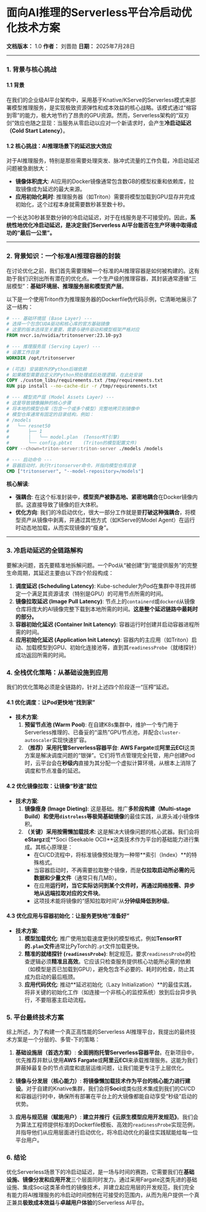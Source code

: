 # **面向AI推理的Serverless平台冷启动优化技术方案**

**文档版本：** 1.0
**作者：** 刘晋勋
**日期：** 2025年7月28日

---

### **1. 背景与核心挑战**

#### **1.1 背景**

在我们的企业级AI平台架构中，采用基于Knative/KServe的Serverless模式来部署模型推理服务，是实现极致资源弹性和成本效益的核心战略。该模式通过“缩容到零”的能力，极大地节约了昂贵的GPU资源。然而，Serverless架构的“双刃剑”效应也随之显现：当服务从零启动以应对一个新请求时，会产生**冷启动延迟（Cold Start Latency）**。

#### **1.2 核心挑战：AI推理场景下的延迟放大效应**

对于AI推理服务，特别是那些需要处理突发、脉冲式流量的工作负载，冷启动延迟问题被急剧放大：

*   **镜像体积庞大**: AI应用的Docker镜像通常包含数GB的模型权重和依赖库，拉取镜像成为延迟的最大来源。
*   **应用初始化耗时**: 推理服务器（如Triton）需要将模型加载到GPU显存并完成初始化，这个过程本身就需要数秒甚至数十秒。

一个长达30秒甚至数分钟的冷启动延迟，对于在线服务是不可接受的。因此，**系统性地优化冷启动延迟，是决定我们Serverless AI平台能否在生产环境中取得成功的“最后一公里”。**

---

### **2. 背景知识：一个标准AI推理容器的封装**

在讨论优化之前，我们首先需要理解一个标准的AI推理容器是如何被构建的。这有助于我们识别出所有潜在的优化点。一个生产级的推理容器，其封装通常遵循“三层模型”：**基础环境层、推理服务层和模型资产层**。

以下是一个使用Triton作为推理服务器的Dockerfile伪代码示例，它清晰地展示了这一结构：

```dockerfile
# --- 基础环境层 (Base Layer) ---
# 选择一个包含CUDA驱动和核心库的官方基础镜像
# 这里的版本选择至关重要，需要与硬件驱动和模型框架严格对应
FROM nvcr.io/nvidia/tritonserver:23.10-py3

# --- 推理服务层 (Serving Layer) ---
# 设置工作目录
WORKDIR /opt/tritonserver

# (可选) 安装额外的Python后端依赖
# 如果模型需要自定义的Python预处理或后处理逻辑，在此处安装
COPY ./custom_libs/requirements.txt /tmp/requirements.txt
RUN pip install --no-cache-dir -r /tmp/requirements.txt

# --- 模型资产层 (Model Assets Layer) ---
# 这是导致镜像臃肿的核心步骤
# 将本地的模型仓库（包含一个或多个模型）完整地拷贝到镜像中
# 模型仓库通常有固定的目录结构，例如：
# /models
#   └── resnet50
#       ├── 1
#       │   └── model.plan  (TensorRT引擎)
#       └── config.pbtxt    (Triton的模型配置文件)
COPY --chown=triton-server:triton-server ./models /models

# --- 启动命令 ---
# 容器启动时，执行tritonserver命令，并指向模型仓库目录
CMD ["tritonserver", "--model-repository=/models"]

```

**核心解读**: 
*   **强耦合**: 在这个标准封装中，**模型资产被静态地、紧密地耦合**在Docker镜像内部。这直接导致了镜像的巨大体积。
*   **优化方向**: 我们的冷启动优化，很大一部分工作就是要**打破这种强耦合**，将模型资产从镜像中剥离，并通过其他方式（如KServe的Model Agent）在运行时动态地加载，从而实现镜像的“瘦身”。

---

### **3. 冷启动延迟的全链路解构**

要解决问题，首先要精准地拆解问题。一个Pod从“被创建”到“能提供服务”的完整生命周期，其延迟主要由以下四个阶段构成：

1.  **调度延迟 (Scheduling Latency)**: Kube-scheduler为Pod在集群中寻找并绑定一个满足其资源请求（特别是GPU）的可用节点所需的时间。
2.  **镜像拉取延迟 (Image Pull Latency)**: 节点上的`containerd`或`dockerd`从镜像仓库将庞大的AI镜像完整下载到本地所需的时间。**这是整个延迟链路中最耗时的部分。**
3.  **容器初始化延迟 (Container Init Latency)**: 容器运行时创建并启动容器进程所需的时间。
4.  **应用初始化延迟 (Application Init Latency)**: 容器内的主应用（如Triton）启动、加载模型到GPU、初始化连接池等，直到其`readinessProbe`（就绪探针）成功返回所需的时间。

### **4. 全栈优化策略：从基础设施到应用**

我们的优化策略必须是全链路的，针对上述四个阶段逐一“压榨”延迟。

#### **4.1 优化调度：让Pod更快地“找到家”**

*   **技术方案**: 
    1.  **预留节点池 (Warm Pool)**: 在自建K8s集群中，维护一个专门用于Serverless推理的、已备妥的“温热”GPU节点池，并配合`cluster-autoscaler`实现快速扩容。
    2.  **（推荐）采用托管Serverless容器平台**: **AWS Fargate**或**阿里云ECI**这类方案是解决调度问题的“银弹”。它们将节点管理完全托管，用户创建Pod时，云平台会在**秒级内**直接为其分配一个虚拟计算环境，从根本上消除了调度和节点准备的延迟。

#### **4.2 优化镜像拉取：让镜像“秒速”就位**

*   **技术方案**: 
    1.  **镜像瘦身 (Image Dieting)**: 这是基础。推广**多阶段构建（Multi-stage Build）**和**使用`distroless`等极简基础镜像**的最佳实践，从源头减小镜像体积。
    2.  **（关键）采用按需懒加载技术**: 这是解决大镜像问题的核心武器。我们会将**eStargz**或**Soci (Seekable OCI)**这类技术作为平台的基础能力进行集成。其核心原理是：
        *   在CI/CD流程中，将标准镜像预处理为一种带**索引（Index）**的特殊格式。
        *   当容器启动时，不再需要拉取整个镜像，而是**仅拉取启动所必需的元数据和少量文件**（通常只有几MB）。
        *   在应用**运行时，当它实际访问到某个文件时，再通过网络按需、异步地从远端拉取对应的文件块**。
        *   这项技术能将镜像的“感知拉取时间”从**分钟级降低到秒级**。

#### **4.3 优化应用与容器初始化：让服务更快地“准备好”**

*   **技术方案**: 
    1.  **模型加载优化**: 推广使用加载速度更快的模型格式，例如**TensorRT的`.plan`文件**通常比PyTorch的`.pt`文件加载更快。
    2.  **精准的就绪探针 (`readinessProbe`)**: 制定规范，要求`readinessProbe`的检查逻辑必须**精准且高效**。它应该只检查服务提供核心功能所必需的依赖（如模型是否已加载到GPU），避免包含不必要的、耗时的检查，防止其成为启动的最后瓶颈。
    3.  **应用代码优化**: 推动**延迟初始化（Lazy Initialization）**的最佳实践，将非关键的初始化工作（如连接一个非核心的监控系统）放到后台异步执行，不要阻塞主启动流程。

### **5. 平台最终技术方案**

综上所述，为了构建一个真正高性能的Serverless AI推理平台，我提出的最终技术方案是一个分层的、多管-下的策略：

1.  **基础设施层（首选方案）**: **全面拥抱托管Serverless容器平台**。在新项目中，优先推荐并默认使用**AWS Fargate**或**阿里云ECI**来承载推理服务。这能为我们屏蔽掉最复杂的节点调度和底层运维问题，让我们能更专注于上层优化。

2.  **镜像与分发层（核心能力）**: **将镜像懒加载技术作为平台的核心能力进行建设**。对于自建的Knative集群，我们会将**Soci**或类似技术集成到我们的CI/CD和容器运行时中，确保所有部署在平台上的大镜像都能自动享受“秒级”启动的优势。

3.  **应用与规范层（赋能用户）**: **建立并推行《云原生模型应用开发规范》**。我们会为算法工程师提供标准的Dockerfile模板、高效的`readinessProbe`实现范例，并指导他们从应用层面进行启动优化，将冷启动优化的最佳实践赋能给每一位平台用户。

### **6. 结论**

优化Serverless场景下的冷启动延迟，是一场与时间的赛跑，它需要我们在**基础设施、镜像分发和应用开发**三个层面同时发力。通过采用Fargate这类先进的基础设施、集成Soci这类革命性的镜像技术，并建立起应用层的开发规范，我们完全有能力将AI推理服务的冷启动时间控制在可接受的范围内，从而为用户提供一个真正兼具**极致成本效益**与**卓越用户体验**的Serverless AI平台。
